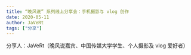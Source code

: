 ```yaml
---
title: “晚风说” 系列线上分享会：手机摄影与 vlog 创作
date: 2020-05-11
author: JaVeRt
tags: ["分享"]
---
```


分享人：JaVeRt（晚风说嘉宾、中国传媒大学学生、个人摄影及 vlog 爱好者）

<!--more-->